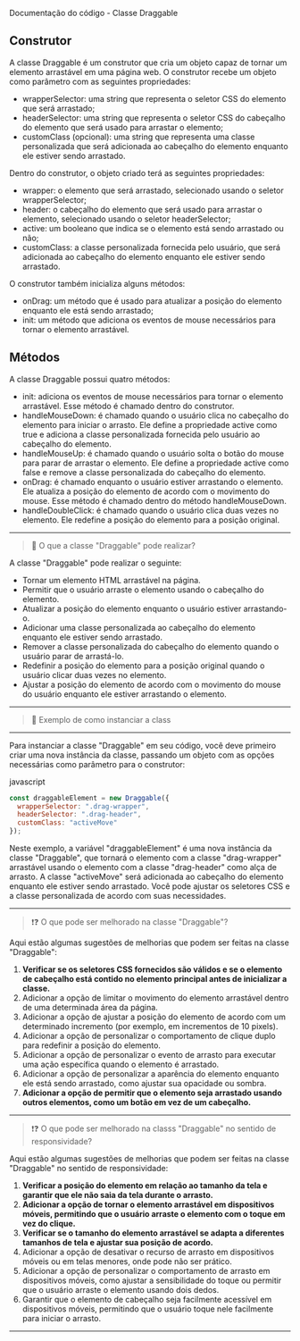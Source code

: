 

Documentação do código - Classe Draggable

Construtor
--------------------

A classe Draggable é um construtor que cria um objeto capaz de tornar um elemento arrastável em uma página web. O construtor recebe um objeto como parâmetro com as seguintes propriedades:

*   wrapperSelector: uma string que representa o seletor CSS do elemento que será arrastado;
*   headerSelector: uma string que representa o seletor CSS do cabeçalho do elemento que será usado para arrastar o elemento;
*   customClass (opcional): uma string que representa uma classe personalizada que será adicionada ao cabeçalho do elemento enquanto ele estiver sendo arrastado.

Dentro do construtor, o objeto criado terá as seguintes propriedades:

*   wrapper: o elemento que será arrastado, selecionado usando o seletor wrapperSelector;
*   header: o cabeçalho do elemento que será usado para arrastar o elemento, selecionado usando o seletor headerSelector;
*   active: um booleano que indica se o elemento está sendo arrastado ou não;
*   customClass: a classe personalizada fornecida pelo usuário, que será adicionada ao cabeçalho do elemento enquanto ele estiver sendo arrastado.

O construtor também inicializa alguns métodos:

*   onDrag: um método que é usado para atualizar a posição do elemento enquanto ele está sendo arrastado;
*   init: um método que adiciona os eventos de mouse necessários para tornar o elemento arrastável.

Métodos
-----------------

A classe Draggable possui quatro métodos:

*   init: adiciona os eventos de mouse necessários para tornar o elemento arrastável. Esse método é chamado dentro do construtor.
*   handleMouseDown: é chamado quando o usuário clica no cabeçalho do elemento para iniciar o arrasto. Ele define a propriedade active como true e adiciona a classe personalizada fornecida pelo usuário ao cabeçalho do elemento.
*   handleMouseUp: é chamado quando o usuário solta o botão do mouse para parar de arrastar o elemento. Ele define a propriedade active como false e remove a classe personalizada do cabeçalho do elemento.
*   onDrag: é chamado enquanto o usuário estiver arrastando o elemento. Ele atualiza a posição do elemento de acordo com o movimento do mouse. Esse método é chamado dentro do método handleMouseDown.
*   handleDoubleClick: é chamado quando o usuário clica duas vezes no elemento. Ele redefine a posição do elemento para a posição original.

---

> 📍 O que a classe "Draggable" pode realizar?

A classe "Draggable" pode realizar o seguinte:

*   Tornar um elemento HTML arrastável na página.
*   Permitir que o usuário arraste o elemento usando o cabeçalho do elemento.
*   Atualizar a posição do elemento enquanto o usuário estiver arrastando-o.
*   Adicionar uma classe personalizada ao cabeçalho do elemento enquanto ele estiver sendo arrastado.
*   Remover a classe personalizada do cabeçalho do elemento quando o usuário parar de arrastá-lo.
*   Redefinir a posição do elemento para a posição original quando o usuário clicar duas vezes no elemento.
*   Ajustar a posição do elemento de acordo com o movimento do mouse do usuário enquanto ele estiver arrastando o elemento.

---

> 📍 Exemplo de como instanciar a class

---

Para instanciar a classe "Draggable" em seu código, você deve primeiro criar uma nova instância da classe, passando um objeto com as opções necessárias como parâmetro para o construtor:

javascript

```javascript
const draggableElement = new Draggable({
  wrapperSelector: ".drag-wrapper",
  headerSelector: ".drag-header",
  customClass: "activeMove"
});
```

Neste exemplo, a variável "draggableElement" é uma nova instância da classe "Draggable", que tornará o elemento com a classe "drag-wrapper" arrastável usando o elemento com a classe "drag-header" como alça de arrasto. A classe "activeMove" será adicionada ao cabeçalho do elemento enquanto ele estiver sendo arrastado. Você pode ajustar os seletores CSS e a classe personalizada de acordo com suas necessidades.

---

> ❗❓ O que pode ser melhorado na classe "Draggable"?


Aqui estão algumas sugestões de melhorias que podem ser feitas na classe "Draggable":

1.    **Verificar se os seletores CSS fornecidos são válidos e se o elemento de cabeçalho está contido no elemento principal antes de inicializar a classe.**
2.    Adicionar a opção de limitar o movimento do elemento arrastável dentro de uma determinada área da página.
3.    Adicionar a opção de ajustar a posição do elemento de acordo com um determinado incremento (por exemplo, em incrementos de 10 pixels).
4.    Adicionar a opção de personalizar o comportamento de clique duplo para redefinir a posição do elemento.
5.    Adicionar a opção de personalizar o evento de arrasto para executar uma ação específica quando o elemento é arrastado.
6.    Adicionar a opção de personalizar a aparência do elemento enquanto ele está sendo arrastado, como ajustar sua opacidade ou sombra.
7.    **Adicionar a opção de permitir que o elemento seja arrastado usando outros elementos, como um botão em vez de um cabeçalho.**

---

> ❗❓ O que pode ser melhorado na classs "Draggable" no sentido de responsividade?


Aqui estão algumas sugestões de melhorias que podem ser feitas na classe "Draggable" no sentido de responsividade:

1.   **Verificar a posição do elemento em relação ao tamanho da tela e garantir que ele não saia da tela durante o arrasto.**
2.   **Adicionar a opção de tornar o elemento arrastável em dispositivos móveis, permitindo que o usuário arraste o elemento com o toque em vez do clique.**
3.   **Verificar se o tamanho do elemento arrastável se adapta a diferentes tamanhos de tela e ajustar sua posição de acordo.**
4.   Adicionar a opção de desativar o recurso de arrasto em dispositivos móveis ou em telas menores, onde pode não ser prático.
5.   Adicionar a opção de personalizar o comportamento de arrasto em dispositivos móveis, como ajustar a sensibilidade do toque ou permitir que o usuário arraste o elemento usando dois dedos.
6.   Garantir que o elemento de cabeçalho seja facilmente acessível em dispositivos móveis, permitindo que o usuário toque nele facilmente para iniciar o arrasto.

---